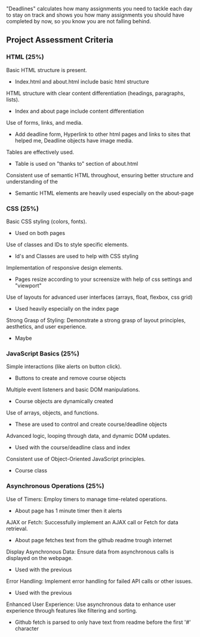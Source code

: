 "Deadlines" calculates how many assignments you need to tackle each day to stay on track and shows you 
how many assignments you should have completed by now, so you know you are not falling behind.


## Project Assessment Criteria

### HTML (25%)
Basic HTML structure is present.
- Index.html and about.html include basic html structure

HTML structure with clear content differentiation (headings, paragraphs, lists).
- Index and about page include content differentiation

Use of forms, links, and media.
- Add deadline form, Hyperlink to other html pages and links to sites that helped me, Deadline objects have image media.

Tables are effectively used.
- Table is used on "thanks to" section of about.html

Consistent use of semantic HTML throughout, ensuring better structure and understanding of the
- Semantic HTML elements are heavily used especially on the about-page

### CSS (25%)
Basic CSS styling (colors, fonts).
- Used on both pages

Use of classes and IDs to style specific elements.
- Id's and Classes are used to help with CSS styling

Implementation of responsive design elements.
- Pages resize according to your screensize with help of css settings and "viewport"

Use of layouts for advanced user interfaces (arrays, float, flexbox, css grid)
- Used heavily especially on the index page

Strong Grasp of Styling: Demonstrate a strong grasp of layout principles, aesthetics, and user experience.
- Maybe

### JavaScript Basics (25%)
Simple interactions (like alerts on button click).
- Buttons to create and remove course objects

Multiple event listeners and basic DOM manipulations.
- Course objects are dynamically created

Use of arrays, objects, and functions.
- These are used to control and create course/deadline objects

Advanced logic, looping through data, and dynamic DOM updates.
- Used with the course/deadline class and index

Consistent use of Object-Oriented JavaScript principles.
- Course class

### Asynchronous Operations (25%)
Use of Timers: Employ timers to manage time-related operations.
- About page has 1 minute timer then it alerts

AJAX or Fetch: Successfully implement an AJAX call or Fetch for data retrieval.
- About page fetches text from the github readme trough internet

Display Asynchronous Data: Ensure data from asynchronous calls is displayed on the webpage.
- Used with the previous

Error Handling: Implement error handling for failed API calls or other issues.
- Used with the previous

Enhanced User Experience: Use asynchronous data to enhance user experience through features like filtering and sorting.
- Github fetch is parsed to only have text from readme before the first '#' character
